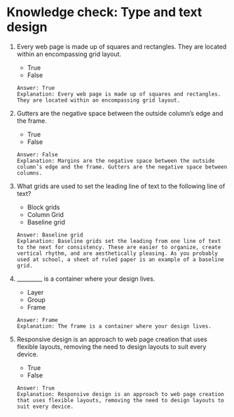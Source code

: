 # Knowledge check: Type and text design

1. Every web page is made up of squares and rectangles. They are located within an encompassing grid layout. 
    - True
    - False
    ```
    Answer: True
    Explanation: Every web page is made up of squares and rectangles. They are located within an encompassing grid layout. 
    ```

2. Gutters are the negative space between the outside column’s edge and the frame.
    - True
    - False
    ```
    Answer: False
    Explanation: Margins are the negative space between the outside column’s edge and the frame. Gutters are the negative space between columns.
    ```

3. What grids are used to set the leading line of text to the following line of text?
    - Block grids 
    - Column Grid
    - Baseline grid
    ```
    Answer: Baseline grid
    Explanation: Baseline grids set the leading from one line of text to the next for consistency. These are easier to organize, create vertical rhythm, and are aesthetically pleasing. As you probably used at school, a sheet of ruled paper is an example of a baseline grid.
    ```

4. _________ is a container where your design lives.
    - Layer 
    - Group
    - Frame
    ```
    Answer: Frame
    Explanation: The frame is a container where your design lives.
    ```

5. Responsive design is an approach to web page creation that uses flexible layouts, removing the need to design layouts to suit every device.
    - True
    - False
    ```
    Answer: True
    Explanation: Responsive design is an approach to web page creation that uses flexible layouts, removing the need to design layouts to suit every device.
    ```
